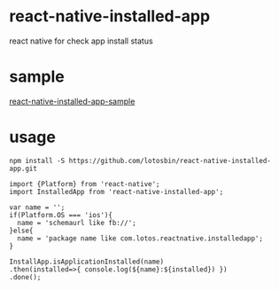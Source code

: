 # react-native-installed-app
react native for  check app install status


# sample
[react-native-installed-app-sample](https://github.com/lotosbin/react-native-installed-app-sample)

# usage
```
npm install -S https://github.com/lotosbin/react-native-installed-app.git
```
```
import {Platform} from 'react-native';
import InstalledApp from 'react-native-installed-app'; 

var name = ''; 
if(Platform.OS === 'ios'){ 
  name = 'schemaurl like fb://'; 
}else{ 
  name = 'package name like com.lotos.reactnative.installedapp'; 
}

InstallApp.isApplicationInstalled(name) 
.then(installed=>{ console.log(${name}:${installed}) }) 
.done();
```
